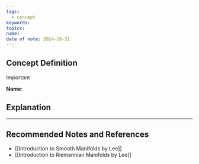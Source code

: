```yaml
---
tags:
  - concept
keywords: 
topics: 
name: 
date of note: 2024-10-31
---
```


## Concept Definition

>[!important]
>**Name**: 



## Explanation





-----------
##  Recommended Notes and References



- [[Introduction to Smooth Manifolds by Lee]]
- [[Introduction to Riemannian Manifolds by Lee]]
